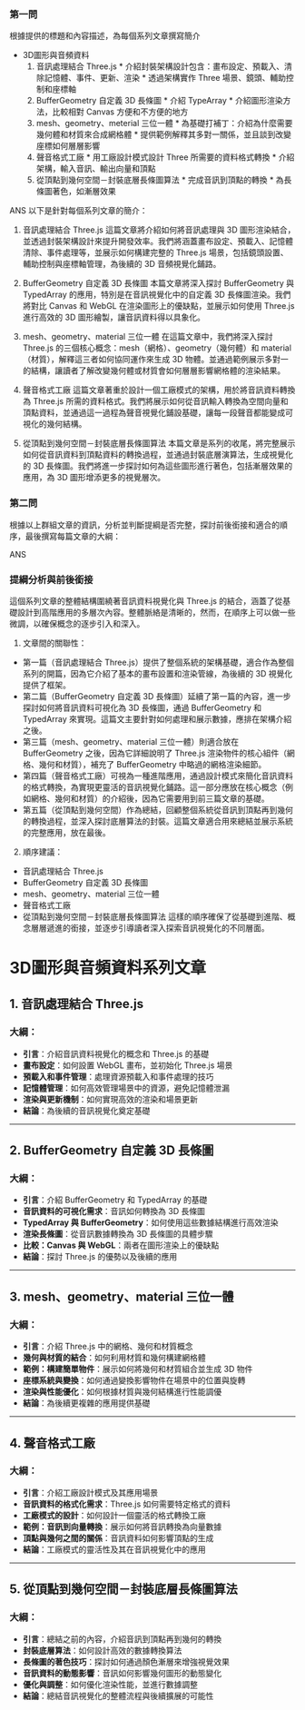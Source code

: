 ### 第一問
根據提供的標題和內容描述，為每個系列文章撰寫簡介

* 3D圖形與音頻資料
    1. 音訊處理結合 Three.js
      * 介紹封裝架構設計包含：畫布設定、預載入、清除記憶體、事件、更新、渲染
      * 透過架構實作 Three 場景、鏡頭、輔助控制和座標軸
    2. BufferGeometry 自定義 3D 長條圖
      * 介紹 TypeArray
      * 介紹圖形渲染方法，比較相對 Canvas 方便和不方便的地方
    3. mesh、geometry、meterial 三位一體
      * 為基礎打補丁：介紹為什麼需要幾何體和材質來合成網格體
      * 提供範例解釋其多對一關係，並且談到改變座標如何層層影響
    4. 聲音格式工廠
      * 用工廠設計模式設計 Three 所需要的資料格式轉換
      * 介紹架構，輸入音訊、輸出向量和頂點
    5. 從頂點到幾何空間－封裝底層長條圖算法
      * 完成音訊到頂點的轉換
      * 為長條圖著色，如漸層效果

ANS
以下是針對每個系列文章的簡介：

1. 音訊處理結合 Three.js
這篇文章將介紹如何將音訊處理與 3D 圖形渲染結合，並透過封裝架構設計來提升開發效率。我們將涵蓋畫布設定、預載入、記憶體清除、事件處理等，並展示如何構建完整的 Three.js 場景，包括鏡頭設置、輔助控制與座標軸管理，為後續的 3D 音頻視覺化鋪路。

2. BufferGeometry 自定義 3D 長條圖
本篇文章將深入探討 BufferGeometry 與 TypedArray 的應用，特別是在音訊視覺化中的自定義 3D 長條圖渲染。我們將對比 Canvas 和 WebGL 在渲染圖形上的優缺點，並展示如何使用 Three.js 進行高效的 3D 圖形繪製，讓音訊資料得以具象化。

3. mesh、geometry、material 三位一體
在這篇文章中，我們將深入探討 Three.js 的三個核心概念：mesh（網格）、geometry（幾何體）和 material（材質），解釋這三者如何協同運作來生成 3D 物體。並通過範例展示多對一的結構，讓讀者了解改變幾何體或材質會如何層層影響網格體的渲染結果。

4. 聲音格式工廠
這篇文章著重於設計一個工廠模式的架構，用於將音訊資料轉換為 Three.js 所需的資料格式。我們將展示如何從音訊輸入轉換為空間向量和頂點資料，並通過這一過程為聲音視覺化鋪設基礎，讓每一段聲音都能變成可視化的幾何結構。

5. 從頂點到幾何空間－封裝底層長條圖算法
本篇文章是系列的收尾，將完整展示如何從音訊資料到頂點資料的轉換過程，並通過封裝底層演算法，生成視覺化的 3D 長條圖。我們將進一步探討如何為這些圖形進行著色，包括漸層效果的應用，為 3D 圖形增添更多的視覺層次。


### 第二問
根據以上群組文章的資訊，分析並判斷提綱是否完整，探討前後銜接和適合的順序，最後撰寫每篇文章的大綱：

ANS

### 提綱分析與前後銜接
這個系列文章的整體結構圍繞著音訊資料視覺化與 Three.js 的結合，涵蓋了從基礎設計到高階應用的多層次內容。整體脈絡是清晰的，然而，在順序上可以做一些微調，以確保概念的逐步引入和深入。

1. 文章間的關聯性：
  * 第一篇（音訊處理結合 Three.js）提供了整個系統的架構基礎，適合作為整個系列的開篇，因為它介紹了基本的畫布設置和渲染管線，為後續的 3D 視覺化提供了框架。
  * 第二篇（BufferGeometry 自定義 3D 長條圖）延續了第一篇的內容，進一步探討如何將音訊資料可視化為 3D 長條圖，通過 BufferGeometry 和 TypedArray 來實現。這篇文主要針對如何處理和展示數據，應排在架構介紹之後。
  * 第三篇（mesh、geometry、material 三位一體）則適合放在 BufferGeometry 之後，因為它詳細說明了 Three.js 渲染物件的核心組件（網格、幾何和材質），補充了 BufferGeometry 中略過的網格渲染細節。
  * 第四篇（聲音格式工廠）可視為一種進階應用，通過設計模式來簡化音訊資料的格式轉換，為實現更靈活的音訊視覺化鋪路。這一部分應放在核心概念（例如網格、幾何和材質）的介紹後，因為它需要用到前三篇文章的基礎。
  * 第五篇（從頂點到幾何空間）作為總結，回顧整個系統從音訊到頂點再到幾何的轉換過程，並深入探討底層算法的封裝。這篇文章適合用來總結並展示系統的完整應用，放在最後。
2. 順序建議：
  * 音訊處理結合 Three.js
  * BufferGeometry 自定義 3D 長條圖
  * mesh、geometry、material 三位一體
  * 聲音格式工廠
  * 從頂點到幾何空間－封裝底層長條圖算法
這樣的順序確保了從基礎到進階、概念層層遞進的銜接，並逐步引導讀者深入探索音訊視覺化的不同層面。

# 3D圖形與音頻資料系列文章

## 1. 音訊處理結合 Three.js
### 大綱：
- **引言**：介紹音訊資料視覺化的概念和 Three.js 的基礎
- **畫布設定**：如何設置 WebGL 畫布，並初始化 Three.js 場景
- **預載入和事件管理**：處理資源預載入和事件處理的技巧
- **記憶體管理**：如何高效管理場景中的資源，避免記憶體泄漏
- **渲染與更新機制**：如何實現高效的渲染和場景更新
- **結論**：為後續的音訊視覺化奠定基礎

---

## 2. BufferGeometry 自定義 3D 長條圖
### 大綱：
- **引言**：介紹 BufferGeometry 和 TypedArray 的基礎
- **音訊資料的可視化需求**：音訊如何轉換為 3D 長條圖
- **TypedArray 與 BufferGeometry**：如何使用這些數據結構進行高效渲染
- **渲染長條圖**：從音訊數據轉換為 3D 長條圖的具體步驟
- **比較：Canvas 與 WebGL**：兩者在圖形渲染上的優缺點
- **結論**：探討 Three.js 的優勢以及後續的應用

---

## 3. mesh、geometry、material 三位一體
### 大綱：
- **引言**：介紹 Three.js 中的網格、幾何和材質概念
- **幾何與材質的結合**：如何利用材質和幾何構建網格體
- **範例：構建簡單物件**：展示如何將幾何和材質組合並生成 3D 物件
- **座標系統與變換**：如何通過變換影響物件在場景中的位置與旋轉
- **渲染與性能優化**：如何根據材質與幾何結構進行性能調優
- **結論**：為後續更複雜的應用提供基礎

---

## 4. 聲音格式工廠
### 大綱：
- **引言**：介紹工廠設計模式及其應用場景
- **音訊資料的格式化需求**：Three.js 如何需要特定格式的資料
- **工廠模式的設計**：如何設計一個靈活的格式轉換工廠
- **範例：音訊到向量轉換**：展示如何將音訊轉換為向量數據
- **頂點與幾何之間的關係**：音訊資料如何影響頂點的生成
- **結論**：工廠模式的靈活性及其在音訊視覺化中的應用

---

## 5. 從頂點到幾何空間－封裝底層長條圖算法
### 大綱：
- **引言**：總結之前的內容，介紹音訊到頂點再到幾何的轉換
- **封裝底層算法**：如何設計高效的數據轉換算法
- **長條圖的著色技巧**：探討如何通過顏色漸層來增強視覺效果
- **音訊資料的動態影響**：音訊如何影響幾何圖形的動態變化
- **優化與調整**：如何優化渲染性能，並進行數據調整
- **結論**：總結音訊視覺化的整體流程與後續擴展的可能性
